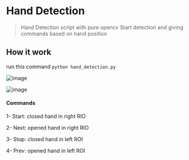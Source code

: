 # Hand Detection
> Hand Detection script with pure opencv
> Start detection and giving commands based on hand position
## How it work
run this command ```python hand_detection.py```


![image](https://user-images.githubusercontent.com/49807500/212912851-0899b3e9-ae64-410c-b8a1-32108e760f9b.png)


![image](https://user-images.githubusercontent.com/49807500/212912943-94963266-4323-4478-9a32-e224f2d869cb.png)

#### Commands

1- Start: closed hand in right RIO

2- Next: opened hand in right RIO

3- Stop: closed hand in left ROI

4- Prev: opened hand in left ROI
